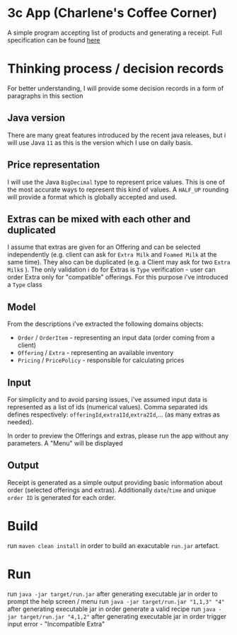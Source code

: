 # 3c App (Charlene's Coffee Corner)

A simple program accepting list of products and generating a receipt. Full specification can be found [here](SPEC.MD)

# Thinking process / decision records

For better understanding, I will provide some decision records in a form of paragraphs in this section

## Java version

There are many great features introduced by the recent java releases, but i will use Java `11` as this is the version
which I use on daily basis.

## Price representation

I will use the Java `BigDecimal` type to represent price values. This is one of the most accurate ways to represent this
kind of values. A `HALF_UP` rounding will provide a format which is globally accepted and used. 

## Extras can be mixed with each other and duplicated

I assume that extras are given for an Offering and can be selected independently (e.g. client can ask for `Extra Milk`
and `Foamed Milk` at the same time). They also can be duplicated (e.g. a Client may ask for two `Extra Milk`s ).
The only validation i do for Extras is `Type` verification - user can order Extra only for "compatible" offerings. For this purpose i've introduced a `Type` class  

## Model

From the descriptions i've extracted the following domains objects:

* `Order` / `OrderItem` - representing an input data (order coming from a client)
* `Offering` / `Extra` - representing an available inventory
* `Pricing` / `PricePolicy` - responsible for calculating prices

## Input
For simplicity and to avoid parsing issues, i've assumed input data is represented as a list of ids (numerical values).
Comma separated ids defines respectively: `offeringId`,`extra1Id`,`extra2Id`,... (as many extras as needed).

In order to preview the Offerings and extras, please run the app without any parameters. A "Menu" will be displayed 

## Output

Receipt is generated as a simple output providing basic information about order (selected offerings and extras). Additionally `date`/`time` and unique `order ID` is generated for each order.

# Build

run `maven clean install` in order to build an exacutable `run.jar` artefact.

# Run

run `java -jar target/run.jar` after generating executable jar in order to prompt the help screen / menu
run `java -jar target/run.jar "1,1,3" "4"` after generating executable jar in order generate a valid recipe
run `java -jar target/run.jar "4,1,2"` after generating executable jar in order trigger input error - "Incompatible Extra" 



